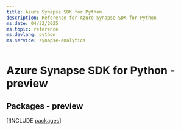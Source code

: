 ```yaml
---
title: Azure Synapse SDK for Python
description: Reference for Azure Synapse SDK for Python
ms.date: 04/22/2025
ms.topic: reference
ms.devlang: python
ms.service: synapse-analytics
---
```

# Azure Synapse SDK for Python - preview
## Packages - preview
[!INCLUDE [packages](synapse-index.md)]
